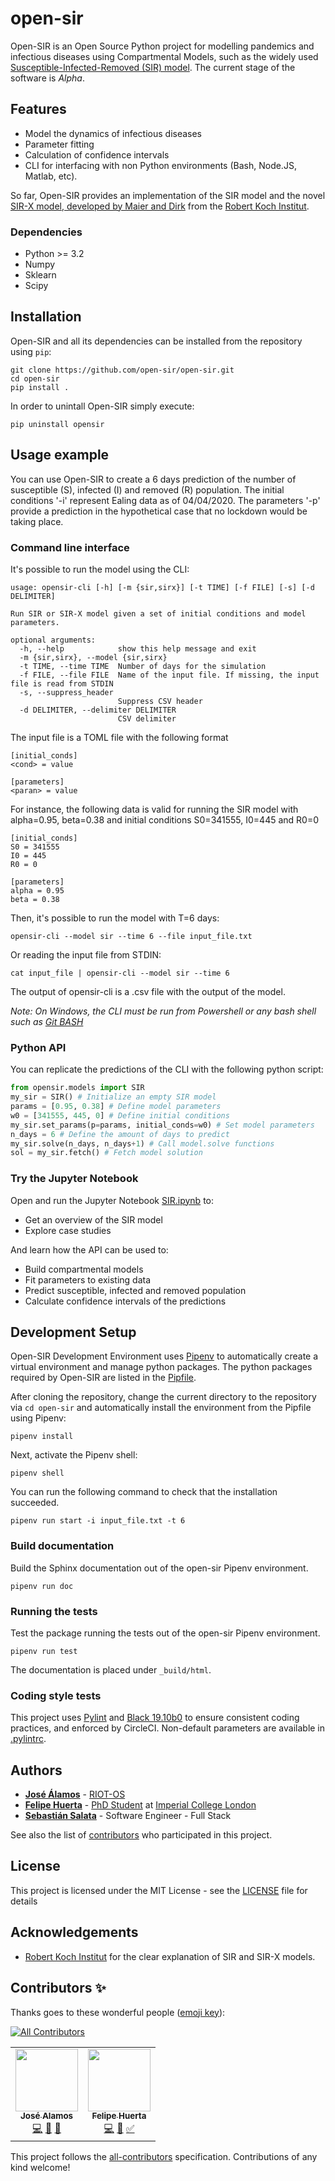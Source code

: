 # open-sir

Open-SIR is an Open Source Python project for modelling pandemics and infectious diseases using Compartmental Models, such as the widely used [Susceptible-Infected-Removed (SIR) model](http://rocs.hu-berlin.de/corona/docs/forecast/model/#classic-sir-dynamics). 
The current stage of the software is *Alpha*.

## Features
- Model the dynamics of infectious diseases
- Parameter fitting
- Calculation of confidence intervals
- CLI for interfacing with non Python environments (Bash, Node.JS, Matlab, etc).

So far, Open-SIR provides an implementation of the SIR model and the novel [SIR-X model, developed by Maier and Dirk](https://science.sciencemag.org/content/early/2020/04/07/science.abb4557.full) from the [Robert Koch Institut](http://rocs.hu-berlin.de/corona/docs/forecast/model/#sir-x-dynamics-outbreaks-with-temporally-increasing-interventions).

### Dependencies

* Python >= 3.2
* Numpy
* Sklearn
* Scipy

## Installation
Open-SIR and all its dependencies can be installed from the repository using
`pip`:

```
git clone https://github.com/open-sir/open-sir.git
cd open-sir
pip install .
```

In order to unintall Open-SIR simply execute:
```
pip uninstall opensir
```

## Usage example

You can use Open-SIR to create a 6 days prediction of the number of susceptible (S), infected (I) and removed (R) population. 
The initial conditions '-i' represent Ealing data as of 04/04/2020. The parameters '-p' provide a prediction in the hypothetical 
case that no lockdown would be taking place.

### Command line interface

It's possible to run the model using the CLI:

```
usage: opensir-cli [-h] [-m {sir,sirx}] [-t TIME] [-f FILE] [-s] [-d DELIMITER]

Run SIR or SIR-X model given a set of initial conditions and model parameters.

optional arguments:
  -h, --help            show this help message and exit
  -m {sir,sirx}, --model {sir,sirx}
  -t TIME, --time TIME  Number of days for the simulation
  -f FILE, --file FILE  Name of the input file. If missing, the input file is read from STDIN
  -s, --suppress_header
                        Suppress CSV header
  -d DELIMITER, --delimiter DELIMITER
                        CSV delimiter
```

The input file is a TOML file with the following format

```
[initial_conds]
<cond> = value

[parameters]
<paran> = value
```

For instance, the following data is valid for running the SIR model with
alpha=0.95, beta=0.38 and initial conditions S0=341555, I0=445 and R0=0

```
[initial_conds]
S0 = 341555
I0 = 445
R0 = 0

[parameters]
alpha = 0.95
beta = 0.38
```

Then, it's possible to run the model with T=6 days:

```
opensir-cli --model sir --time 6 --file input_file.txt
```

Or reading the input file from STDIN:

```
cat input_file | opensir-cli --model sir --time 6
```

The output of opensir-cli is a .csv file with the output of the model.

*Note: On Windows, the CLI must be run from Powershell or any bash shell such as [Git BASH](https://gitforwindows.org/)*

### Python API

You can replicate the predictions of the CLI with the following python script:
```python
from opensir.models import SIR
my_sir = SIR() # Initialize an empty SIR model
params = [0.95, 0.38] # Define model parameters
w0 = [341555, 445, 0] # Define initial conditions
my_sir.set_params(p=params, initial_conds=w0) # Set model parameters
n_days = 6 # Define the amount of days to predict
my_sir.solve(n_days, n_days+1) # Call model.solve functions
sol = my_sir.fetch() # Fetch model solution
```

### Try the Jupyter Notebook

Open and run the Jupyter Notebook [SIR.ipynb](SIR.ipynb) to:
* Get an overview of the SIR model
* Explore case studies

And learn how the API can be used to:

* Build compartmental models
* Fit parameters to existing data 
* Predict susceptible, infected and removed population
* Calculate confidence intervals of the predictions

## Development Setup

Open-SIR Development Environment uses
[Pipenv](https://pipenv.pypa.io/en/latest/) to automatically create a virtual
environment and manage python packages. The python packages required by
Open-SIR are listed in the [Pipfile](Pipfile).

After cloning the repository, change the current directory to the repository
via `cd open-sir` and automatically install the environment from the Pipfile
using Pipenv:
```
pipenv install
```
Next, activate the Pipenv shell:
```
pipenv shell
```
You can run the following command to check that the installation succeeded.
```
pipenv run start -i input_file.txt -t 6
```

### Build documentation

Build the Sphinx documentation out of the open-sir Pipenv environment.
```
pipenv run doc
```

### Running the tests

Test the package running the tests out of the open-sir Pipenv environment.
```
pipenv run test
```

The documentation is placed under `_build/html`.

### Coding style tests

This project uses [Pylint](https://www.pylint.org/) and [Black
19.10b0](https://black.readthedocs.io/en/stable/) to ensure consistent coding
practices, and enforced by CircleCI. Non-default parameters are available in
[.pylintrc](.pylintrc).

## Authors

* **[José Álamos](https://github.com/jia200x)** - [RIOT-OS](https://github.com/RIOT-OS)
* **[Felipe Huerta](https://github.com/felipehuerta17)** - [PhD Student](https://www.imperial.ac.uk/people/f.huerta-perez17) at [Imperial College London](https://github.com/ImperialCollegeLondon)
* **[Sebastián Salata](https://github.com/sasalatart)** - Software Engineer - Full Stack

See also the list of [contributors](https://github.com/open-sir/open-sir/contributors) who participated in this project.

## License

This project is licensed under the MIT License - see the [LICENSE](LICENSE) file for details

## Acknowledgements

* [Robert Koch Institut](https://www.rki.de/EN/Home/homepage_node.html) for the clear explanation of SIR and SIR-X models.

## Contributors ✨

Thanks goes to these wonderful people ([emoji key](https://allcontributors.org/docs/en/emoji-key)):
<!-- ALL-CONTRIBUTORS-BADGE:START - Do not remove or modify this section -->
[![All Contributors](https://img.shields.io/badge/all_contributors-2-orange.svg?style=flat-square)](#contributors-)
<!-- ALL-CONTRIBUTORS-BADGE:END -->

<!-- ALL-CONTRIBUTORS-LIST:START - Do not remove or modify this section -->
<!-- prettier-ignore-start -->
<!-- markdownlint-disable -->
<table>
  <tr>
    <td align="center"><a href="https://github.com/jia200x"><img src="https://avatars3.githubusercontent.com/u/1260616?v=4" width="100px;" alt=""/><br /><sub><b>José Alamos</b></sub></a><br /><a href="https://github.com/open-sir/open-sir/commits?author=jia200x" title="Code">💻</a> <a href="https://github.com/open-sir/open-sir/commits?author=jia200x" title="Documentation">📖</a> <a href="#maintenance-jia200x" title="Maintenance">🚧</a></td>
    <td align="center"><a href="http://www.imperial.ac.uk/people/f.huerta-perez17"><img src="https://avatars3.githubusercontent.com/u/33637198?v=4" width="100px;" alt=""/><br /><sub><b>Felipe Huerta</b></sub></a><br /><a href="https://github.com/open-sir/open-sir/commits?author=felipehuerta17" title="Code">💻</a> <a href="https://github.com/open-sir/open-sir/commits?author=felipehuerta17" title="Documentation">📖</a> <a href="#tutorial-felipehuerta17" title="Tutorials">✅</a></td>
  </tr>
</table>

<!-- markdownlint-enable -->
<!-- prettier-ignore-end -->
<!-- ALL-CONTRIBUTORS-LIST:END -->

This project follows the [all-contributors](https://github.com/all-contributors/all-contributors) specification. Contributions of any kind welcome!
